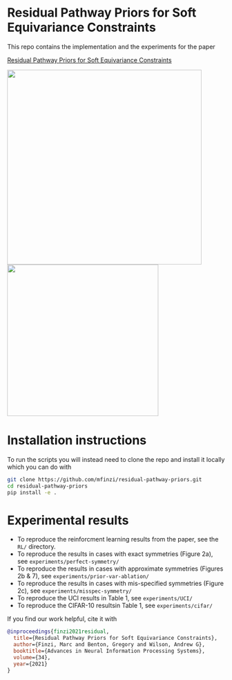 # Residual Pathway Priors for Soft Equivariance Constraints
This repo contains the implementation and the experiments for the paper 

[Residual Pathway Priors for Soft Equivariance Constraints](https://arxiv.org/abs/2112.01388)


<img src="https://user-images.githubusercontent.com/12687085/144558785-f86f0da1-9176-4ff1-8047-bd9167022153.jpeg" width=450> <img src="https://user-images.githubusercontent.com/12687085/144559340-95d7739d-f368-4861-9f78-3baa0de0ab75.png" width=350>


# Installation instructions
To run the scripts you will instead need to clone the repo and install it locally which you can do with
```bash
git clone https://github.com/mfinzi/residual-pathway-priors.git
cd residual-pathway-priors
pip install -e .
```

# Experimental results
- To reproduce the reinforcment learning results from the paper, see the `RL/` directory.
- To reproduce the results in cases with exact symmetries (Figure 2a), see `experiments/perfect-symmetry/`
- To reproduce the results in cases with approximate symmetries (Figures 2b & 7), see `experiments/prior-var-ablation/`
- To reproduce the results in cases with mis-specified symmetries (Figure 2c), see `experiments/misspec-symmetry/`
- To reproduce the UCI results in Table 1, see `experiments/UCI/`
- To reproduce the CIFAR-10 resultsin Table 1, see `experiments/cifar/`

If you find our work helpful, cite it with
```bibtex
@inproceedings{finzi2021residual,
  title={Residual Pathway Priors for Soft Equivariance Constraints},
  author={Finzi, Marc and Benton, Gregory and Wilson, Andrew G},
  booktitle={Advances in Neural Information Processing Systems},
  volume={34},
  year={2021}
}
```
